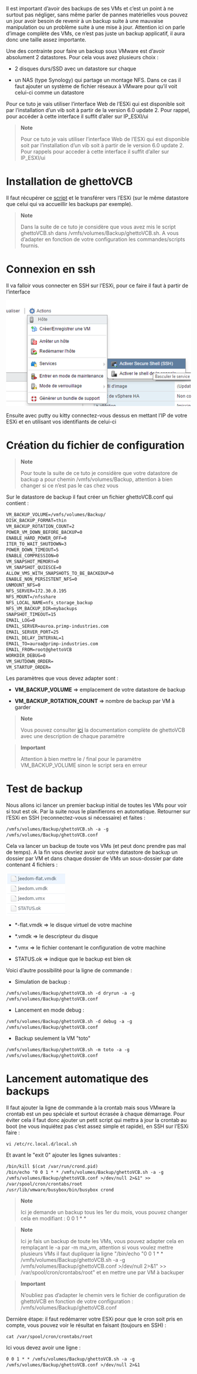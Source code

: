 Il est important d’avoir des backups de ses VMs et c’est un point à ne
surtout pas négliger, sans même parler de pannes matérielles vous pouvez
un jour avoir besoin de revenir à un backup suite à une mauvaise
manipulation ou un problème suite à une mise à jour. Attention ici on
parle d’image complète des VMs, ce n’est pas juste un backup applicatif,
il aura donc une taille assez importante.

Une des contrainte pour faire un backup sous VMware est d’avoir
absolument 2 datastores. Pour cela vous avez plusieurs choix :

-   2 disques durs/SSD avec un datastore sur chaque

-   un NAS (type Synology) qui partage un montage NFS. Dans ce cas il
    faut ajouter un système de fichier réseaux à VMware pour qu’il voit
    celui-ci comme un datastore

Pour ce tuto je vais utiliser l’interface Web de l’ESXi qui est
disponible soit par l’installation d’un vib soit à partir de la version
6.0 update 2. Pour rappel, pour accéder à cette interface il suffit
d’aller sur IP\_ESXI/ui

> **Note**
>
> Pour ce tuto je vais utiliser l’interface Web de l’ESXi qui est
> disponible soit par l’installation d’un vib soit à partir de le
> version 6.0 update 2. Pour rappels pour acceder à cette interface il
> suffit d’aller sur IP\_ESXI/ui

Installation de ghettoVCB 
=========================

Il faut récupérer ce
[script](https://raw.githubusercontent.com/lamw/ghettoVCB/master/ghettoVCB.sh)
et le transférer vers l’ESXi (sur le même datastore que celui qui va
accueillir les backups par exemple).

> **Note**
>
> Dans la suite de ce tuto je considère que vous avez mis le script
> ghettoVCB.sh dans /vmfs/volumes/Backup/ghettoVCB.sh. A vous d’adapter
> en fonction de votre configuration les commandes/scripts fournis.

Connexion en ssh 
================

Il va falloir vous connecter en SSH sur l’ESXi, pour ce faire il faut à
partir de l’interface

![vmware.backup](../images/vmware.backup.PNG)

Ensuite avec putty ou kitty connectez-vous dessus en mettant l’IP de
votre ESXi et en utilisant vos identifiants de celui-ci

Création du fichier de configuration 
====================================

> **Note**
>
> Pour toute la suite de ce tuto je considère que votre datastore de
> backup a pour chemin /vmfs/volumes/Backup, attention à bien changer si
> ce n’est pas le cas chez vous

Sur le datastore de backup il faut créer un fichier ghettoVCB.conf qui
contient :

    VM_BACKUP_VOLUME=/vmfs/volumes/Backup/
    DISK_BACKUP_FORMAT=thin
    VM_BACKUP_ROTATION_COUNT=2
    POWER_VM_DOWN_BEFORE_BACKUP=0
    ENABLE_HARD_POWER_OFF=0
    ITER_TO_WAIT_SHUTDOWN=3
    POWER_DOWN_TIMEOUT=5
    ENABLE_COMPRESSION=0
    VM_SNAPSHOT_MEMORY=0
    VM_SNAPSHOT_QUIESCE=0
    ALLOW_VMS_WITH_SNAPSHOTS_TO_BE_BACKEDUP=0
    ENABLE_NON_PERSISTENT_NFS=0
    UNMOUNT_NFS=0
    NFS_SERVER=172.30.0.195
    NFS_MOUNT=/nfsshare
    NFS_LOCAL_NAME=nfs_storage_backup
    NFS_VM_BACKUP_DIR=mybackups
    SNAPSHOT_TIMEOUT=15
    EMAIL_LOG=0
    EMAIL_SERVER=auroa.primp-industries.com
    EMAIL_SERVER_PORT=25
    EMAIL_DELAY_INTERVAL=1
    EMAIL_TO=auroa@primp-industries.com
    EMAIL_FROM=root@ghettoVCB
    WORKDIR_DEBUG=0
    VM_SHUTDOWN_ORDER=
    VM_STARTUP_ORDER=

Les paramètres que vous devez adapter sont :

-   **VM\_BACKUP\_VOLUME** ⇒ emplacement de votre datastore de backup

-   **VM\_BACKUP\_ROTATION\_COUNT** ⇒ nombre de backup par VM à garder

> **Note**
>
> Vous pouvez consulter
> [ici](https://communities.vmware.com/docs/DOC-8760) la documentation
> complète de ghettoVCB avec une description de chaque paramètre

> **Important**
>
> Attention à bien mettre le / final pour le paramètre
> VM\_BACKUP\_VOLUME sinon le script sera en erreur

Test de backup 
==============

Nous allons ici lancer un premier backup initial de toutes les VMs pour
voir si tout est ok. Par la suite nous le planifierons en automatique.
Retourner sur l’ESXi en SSH (reconnectez-vous si nécessaire) et faites :

    /vmfs/volumes/Backup/ghettoVCB.sh -a -g /vmfs/volumes/Backup/ghettoVCB.conf

Cela va lancer un backup de toute vos VMs (et peut donc prendre pas mal
de temps). A la fin vous devriez avoir sur votre datastore de backup un
dossier par VM et dans chaque dossier de VMs un sous-dossier par date
contenant 4 fichiers :

![vmware.backup2](../images/vmware.backup2.PNG)

-   \*-flat.vmdk ⇒ le disque virtuel de votre machine

-   \*.vmdk ⇒ le descripteur du disque

-   \*.vmx ⇒ le fichier contenant le configuration de votre machine

-   STATUS.ok ⇒ indique que le backup est bien ok

Voici d’autre possibilité pour la ligne de commande :

-   Simulation de backup :

<!-- -->

    /vmfs/volumes/Backup/ghettoVCB.sh -d dryrun -a -g /vmfs/volumes/Backup/ghettoVCB.conf

-   Lancement en mode debug :

<!-- -->

    /vmfs/volumes/Backup/ghettoVCB.sh -d debug -a -g /vmfs/volumes/Backup/ghettoVCB.conf

-   Backup seulement la VM "toto"

<!-- -->

    /vmfs/volumes/Backup/ghettoVCB.sh -m toto -a -g /vmfs/volumes/Backup/ghettoVCB.conf

Lancement automatique des backups 
=================================

Il faut ajouter la ligne de commande à la crontab mais sous VMware la
crontab est un peu spéciale et surtout écrasée à chaque démarrage. Pour
éviter cela il faut donc ajouter un petit script qui mettra à jour la
crontab au boot (ne vous inquiétez pas c’est assez simple et rapide), en
SSH sur l’ESXi faire :

    vi /etc/rc.local.d/local.sh

Et avant le "exit 0" ajouter les lignes suivantes :

    /bin/kill $(cat /var/run/crond.pid)
    /bin/echo "0 0 1 * * /vmfs/volumes/Backup/ghettoVCB.sh -a -g /vmfs/volumes/Backup/ghettoVCB.conf >/dev/null 2>&1" >> /var/spool/cron/crontabs/root
    /usr/lib/vmware/busybox/bin/busybox crond

> **Note**
>
> Ici je demande un backup tous les 1er du mois, vous pouvez changer
> cela en modifiant : 0 0 1 \* \*

> **Note**
>
> Ici je fais un backup de toute les VMs, vous pouvez adapter cela en
> remplaçant le -a par -m ma\_vm, attention si vous voulez mettre
> plusieurs VMs il faut dupliquer la ligne "/bin/echo "0 0 1 \* \*
> /vmfs/volumes/Backup/ghettoVCB.sh -a -g
> /vmfs/volumes/Backup/ghettoVCB.conf &gt;/dev/null 2&gt;&1" &gt;&gt;
> /var/spool/cron/crontabs/root" et en mettre une par VM à backuper

> **Important**
>
> N’oubliez pas d’adapter le chemin vers le fichier de configuration de
> ghettoVCB en fonction de votre configuration :
> /vmfs/volumes/Backup/ghettoVCB.conf

Dernière étape: il faut redémarrer votre ESXi pour que le cron soit pris
en compte, vous pouvez voir le résultat en faisant (toujours en SSH) :

    cat /var/spool/cron/crontabs/root

Ici vous devez avoir une ligne :

    0 0 1 * * /vmfs/volumes/Backup/ghettoVCB.sh -a -g /vmfs/volumes/Backup/ghettoVCB.conf >/dev/null 2>&1
